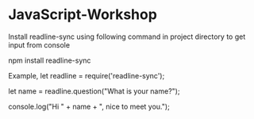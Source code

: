 # JavaScript-Workshop

Install readline-sync using following command in project directory to get input from console

  npm install readline-sync
  
Example,
let readline = require('readline-sync');

let name = readline.question("What is your name?");

console.log("Hi " + name + ", nice to meet you.");
